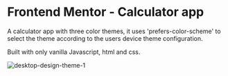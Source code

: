 # Frontend Mentor - Calculator app

A calculator app with three color themes, it uses 'prefers-color-scheme' to select the theme according to the users device theme configuration.

Built with only vanilla Javascript, html and css.

![desktop-design-theme-1](https://user-images.githubusercontent.com/119880481/231149431-b0a4cef2-1a4e-4fc7-9f8a-1a54a23e5829.jpg)
